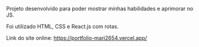 Projeto desenvolvido para poder mostrar minhas habilidades e aprimorar no JS.

Foi utilizado HTML, CSS e React.js com rotas.

Link do site online:
https://portfolio-mari2654.vercel.app/
